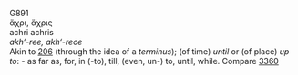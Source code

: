 <body>
  <p>G891<br>  ἄχρι, ἄχρις  <br> achri  achris  <br><i>akh‘-ree,</i> <i>akh‘-rece </i><br>Akin to <a href="g0206.htm">206</a> (through the idea of a <i>terminus</i>); (of time) <i>until</i> or (of place) <i>up</i> <i>to</i>: - as far as, for, in (-to), till, (even, un-) to, until, while. Compare <a href="g3360.htm">3360</a> <br></p>
 </body>